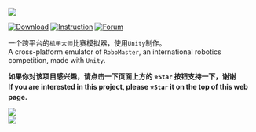 ![](http://or110ndo3.bkt.clouddn.com/18-3-23/44973802.jpg)

[![Download](https://ws1.sinaimg.cn/large/006qWXRJly1fprj3mn6q1j305d01i3yc.jpg)](https://www.microsoft.com/store/apps/9P79HBK1SNG2)
[![Instruction](https://ws1.sinaimg.cn/large/006qWXRJly1fprj53mcvcj306g01fdfo.jpg)](https://github.com/1448839220/RoboMaster_Unity_Emulator/wiki/游戏说明--How-to-Play%3F)
[![Forum](https://ws1.sinaimg.cn/large/006qWXRJly1fprja7np2nj305z01iq2q.jpg)](https://github.com/1448839220/RoboMaster_Unity_Emulator/issues)
    
一个跨平台的`机甲大师`比赛模拟器，使用`Unity`制作。      
A cross-platform emulator of `RoboMaster`, an international robotics competition, made with `Unity`.     

**如果你对该项目感兴趣，请点击一下页面上方的 `⭐Star` 按钮支持一下，谢谢**    
**If you are interested in this project, please `⭐Star` it on the top of this web page.**

![](http://or110ndo3.bkt.clouddn.com/18-3-23/16374214.jpg)    
![](http://or110ndo3.bkt.clouddn.com/18-3-23/40496656.jpg)
